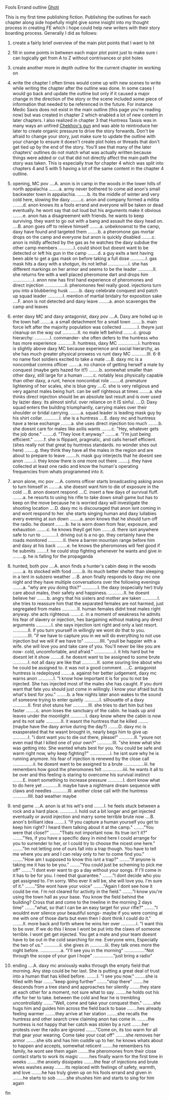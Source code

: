 Fools Errand outline
[Ghoti](https://rentry.org/GhotiWriter)

This is my first time publishing fiction. Publishing the outlines for each chapter along side hopefully might give some insight into my thought process in creating FE which i hope could help new writers with their story boarding process. Generally I did as follows:
1. create a fairly brief overview of the main plot points that I want to hit 
2. fill in some points in between each major plot point just to make sure i can logically get from A to Z without contrivances or plot holes 
3. create another more in depth outline for the current chapter im working on 
4. write the chapter
I often times would come up with new scenes to write while writing the chapter after the outline was done. In some cases I would go back and  update the outline but only if it caused a major change in the direction of the story or the scene included some piece of information that needed to be referenced in the future. 
For instance Medic Saxis does not exist in the main outline (this page you're reading now) but was created in chapter 2 which enabled a lot of new content in later chapters. 
I also realized in chapter 3 that Huntress Tassis was in many ways an unfired [Chekhov's gun](https://en.wikipedia.org/wiki/Chekhov%27s_gun) and was able to reintroduce her later to create organic pressure to drive the story forwards. Don't be afraid to change your story, just make sure to update the outline with your change to ensure it doesn't create plot holes or threads that don't get tied up by the end of the story. You'll see that many of the later chapters' outlines do not match what was actually written because things were added or cut that did not directly affect the main path the story was taken. This is especially true for chapter 4 which was split into  chapters 4 and 5 with 5 having a lot of the same content in the chapter 4 outline. 

1. opening, MC pov
....A. anon is in camp in the woods in the lower hills of north appalachia
........a. army never bothered to come aid anon's small backwater town in appalachia. 
........b. its the middle of winter and very cold here, slowing the daxy
........c. anon and company formed a militia
........d. anon knows its a fools errand and everyone will be taken or dead eventually. he wont say that out loud but his arguments make it obvious
........e. anon has a disagreement with friends. he wants to keep surviving. they want to go out with a bang and assault the daxy head on.
....B. anon goes off to relieve himself
........a. unbeknownst to the camp, daxy have found and targeted them
........b. a pheromone gas mortar drops on the camp and everyone but anon is quickly disabled
........c. anon is mildly affected by the gas as he watches the daxy subdue the other camp members
............I. could shoot but doesnt want to be detected or left his gun in the camp
........d. a guy exits a tent having been able to get a gas mask on before taking a full dose
............I. gas mask hits a daxy with a shotgun, its not lethal
................i. she has different markings on her armor and seems to be the leader
............II. she returns fire with a well placed pheromone dart and drops him
................i. anon now has first hand experience of pheromones and direct injection
................ii. pheromones feel really good. injections turn you into a blubbering husk
........b. daxy celebrate conquest and patch up squad leader
............I. mention of martial bridalry for exposition sake
....F. anon is not detected and daxy leave
........a. anon scavenges the camp and leaves
2. enter daxy MC and daxy antagonist, daxy pov
....A. Daxy are holed up in the town hall
........a. a small detachment for a small town
........b. main force left after the majority population was collected
............I. theyre just cleanup on the way out
............II. no male left behind
........c. group hierarchy:
............I. commander- she often defers to the huntress who has more experience
............II. huntress, daxy MC
................i. huntress is slightly above daxy MC because experience and social hierarchy, as she has much greater physical prowess vs runt daxy MC
............III. 6-8 no name foot soldiers excited to take a mate
....B. daxy mc is a noncombat comms officer
........a. no chance of getting herself a male by conquest (maybe gets hazed for it?)
........b. somewhat smaller than other daxy, still large for a human
........c. notably less physically capable than other daxy, a runt, hence noncombat role 
........d. premature lightening of her scales, she is blue grey
....C. she is very religious and very against males being hurt. can be self righteous at times 
........a. she thinks direct injection should be an absolute last result and is over used by lazier daxy. its almost sinful. over reliance on it IS sinful.
....D. Daxy squad enters the building triumphantly, carrying males over their shoulder or bridal carrying.
........a. squad leader is leading mask guy by his shirt collar.
............I. she is a huntress
....E. daxy mc and huntress have a terse exchange
........a. she uses direct injection too much
........b. she doesnt care for males like axilis wants
........c. "Hey, whatever gets the job done."
........d. "They love it anyway." 
........e. "I'm just being efficient."
........f. she is flippant, pragmatic, and calls herself efficient. (shes really not that great by huntress standards. no wonder shes out here)
........g. they think they have all the males in the region and are about to prepare to leave
........h. mask guy interjects that he doesnt see anon
........i. they know there is one more out there
........j. they have collected at least one radio and know the human's operating frequencies from whats programmed into it. 
3. anon alone, mc pov
....A. comms officer starts broadcasting asking anon to turn himself in
........a. she doesnt want him to die of exposure in the cold
....B. anon doesnt respond 
....C. insert a few days of survival fluff. 
........a. he resorts to using his rifle to take down small game but has to keep on the move because he is worried daxy will investigate the shooting location
....D. daxy mc is discouraged that anon isnt coming in and wont respond to her. she starts singing human and daxy lullabies every evening at sun down
........a. anon knows that he should turn off the radio. he doesnt
........b. he is worn down from fear, exposure, and exhaustion
........c. he knows theyll get him
........d. there isnt anywhere safe to run to
............I. driving out is a no go. they certainly have the roads monitored 
............II. there a barren mountain range before him and daxy at his back
........e. he knows the pheromones will feel good if he submits 
........f. he could stop fighting whenever he wants and give in
........g. he is falling for the propaganda
4. hunted, both pov
....A. anon finds a hunter's cabin deep in the woods
........a. its stocked with food 
........b. its much better shelter than sleeping in a tent in subzero weather
....B. anon finally responds to daxy mc one night and they have multiple conversations over the following evenings 
........a. "why are you doing this?" 
............I. the daxy (especially her) truly care about males, their safety and happiness. 
............II. he doesnt believe her
........b. angry that his sisters and mother are taken
............I. she tries to reassure him that the separated females are not harmed, just segregated from males
............II. human females didnt treat males right anyway. she acts righteous
........c. in a moment of weakness he admits his fear of slavery or injection, hes bargaining without making any direct arguments
............I. she says injection isnt right and only a last resort.
............II. if you turn yourself in willingly we wont do that to you. 
............III. "if we have to capture you in we will do everything to not use injection but we will if we have to"
............IIII. "youll be happier with a wife. she will love you and take care of you. You'll never be like you are now- cold, uncomfortable, and afraid."
................i. it hits hard but he doesnt let it show
........d. he doesnt want to be assigned to some brute
............I. not all daxy are like that
............II. some souring line about who he could be assigned to. it was not a good comment. 
....C. antagonist huntress is redeployed
........a. against her better judgement, daxy mc warns anon
............I. "I know how important it is for you to not be injected. She has injected most of the males she has caught. If you dont want that fate you should just come in willingly. I know your afraid but its what's best for you." 
........b. a few nights later anon wakes to the sound of someone trying to enter quietly
............I. silhouette of a daxy
............II. first shot stuns her
............III. she tries to dart him but hes faster
........c. anon loses the sanctuary of the cabin. he loads up and leaves under the moonlight
............I. daxy know where the cabin is now and its not safe
............II. it wasnt the huntress that he killed
........(maybe have the daxy arrive during the day?)
........D. daxy mc is exasperated that he wasnt brought in, nearly begs him to give up
............I. "i dont want you to die out there, please!" 
............II. "youre not even mad that I killed one of your own?"
............III. "she knew what she was getting into. She wanted whats best for you. You could be safe and warm right now, why keep fighting?"
................i. he isnt sure why he is running anymore. his fear of injection is renewed by the close call
................ii. he doesnt want to be assigned to a brute
................iii. he remembers how good the pheromones felt
................iiii. he wants it all to be over and this feeling is staring to overcome his survival instinct 
........E. insert something to increase pressure
............I. dont know what to do here yet
............II. maybe have a nightmare dream sequence with claws and needles
............III. another close call with the huntress
............IIII. bad weather maybe 
5. end game
....A. anon is at his wit's end 
........I. he feels stuck between a rock and a hard place. 
............i. hold out a bit longer and get injected eventually or avoid injection and marry some terrible brute now
....B. anon's brilliant idea
........I. "If you capture a human yourself you get to keep him right? I heard them talking about it at the camp." 
........"You were that close?"
........"Thats not important now. Its true isn't it?"
........"Yes, if you have a specific daxy in mind here I could arrange for you to surrender to her, or I could try to choose the nicest one here."
........"Im not letting one of ours fall into a trap though. You have to tell me where you are and I can relay only to her to come find you." 
........"How am I supposed to know this isnt a trap?" 
........"If anyone is taking me it has to be you." 
........"You could just be scheming to pick me off"
........"I dont ever want to go a day without your songs. If I'll come in it has to be for you. I need that guarantee." 
........"I dont decide who you get assigned to. I'm sorry. Who ever it will be, she will love you. I'm sure of it."
........"She wont have your voice" 
........"Again I dont see how it could be me. I'm not cleared for activity in the field." 
........"I know you're using the town hall as your base. You know the field behind the building? Cross that and come to the treeline in the morning 2 days time" 
........"what, so that I can be an easy target for your rifle?" 
........"I wouldnt ever silence your beautiful songs- maybe if you were coming at me with one of those darts but even then I dont think I could do it." 
........II. more back and forth where he wins her over
............i. "I want this to be over. If we do this I know I wont be put into the claws of someone terrible. I wont get get injected. You get a mate and your team doesnt have to be out in the cold searching for me. Everyone wins, Especially the two of us." 
............ii. she gives in
............iii. they talk ones more the night before. 
................a. "I'll see you in the morning"
................"Not through the scope of your gun I hope" 
................"just bring a radio"
6. ending
....A. daxy mc anxiously walks through the empty field that morning. Any step could be her last. She is putting a great deal of trust into a human that has killed before. 
........I. "I see you now."
........she is filled with fear
........"keep going further"
........"stop there"
........he descends from a tree stand and approaches her silently
........they stare at each other for a moment, not sure what to say. 
........he holds out his rifle for her to take. between the cold and fear he is trembling uncontrollably
........"Well, come and take your conquest then." 
........she hugs him and guides him across the field back to base
........hes already feeling warmer
........they arrive at her station
........she recalls the huntress and other search crew claiming anon has come in. 
........the huntress is not happy that her catch was stolen by a runt
........her protests over the radio are ignored 
........"Come on, its too warm for all that gear your wearing. Come take your coat off"
........she removes her armor
........she sits and has him cuddle up to her. he knows whats about to happen and accepts, somewhat reticent
........he remembers his family, he wont see them again
........the pheromones from their close contact starts to work its magic
........hes finally warm for the first time in weeks 
........the anxiety dissipates 
........the fear of injections and brute wives washes away
........its replaced with feelings of safety, warmth, and love
........he has truly given up on his fools errand and given in
........he starts to sob
........she shushes him and starts to sing for him again

fin

